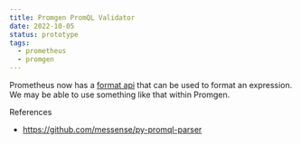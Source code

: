 ```yaml
---
title: Promgen PromQL Validator
date: 2022-10-05
status: prototype
tags:
  - prometheus
  - promgen
---
```


Prometheus now has a [format api] that can be used to format an expression. We may be able to use something like that within Promgen.

References

- <https://github.com/messense/py-promql-parser>

[format api]: https://prometheus.io/docs/prometheus/latest/querying/api/#formatting-query-expressions
